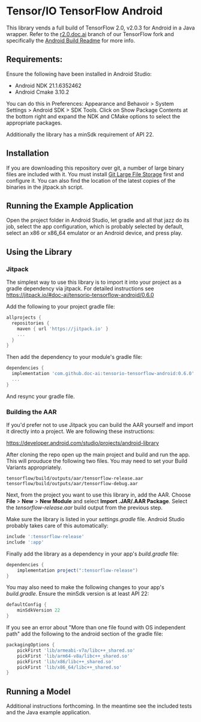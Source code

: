 # Tensor/IO TensorFlow Android

This library vends a full build of TensorFlow 2.0, v2.0.3 for Android in a Java wrapper. Refer to the [r2.0.doc.ai](https://github.com/doc-ai/tensorflow/tree/r2.0.doc.ai) branch of our TensorFlow fork and specifically the [Android Build Readme](https://github.com/doc-ai/tensorflow/blob/r2.0.doc.ai/tensorflow/contrib/makefile/README_ANDROID_DOCAI.md) for more info.

## Requirements:

Ensure the following have been installed in Android Studio:

- Android NDK 21.1.6352462
- Android Cmake 3.10.2

You can do this in Preferences: Appearance and Behavoir > System Settings > Android SDK > SDK Tools. Click on Show Package Contents at the bottom right and expand the NDK and CMake options to select the appropriate packages.

Additionally the library has a minSdk requirement of API 22.

## Installation

If you are downloading this repository over git, a number of large binary files are included with it. You must install [Git Large File Storage](https://git-lfs.github.com) first and configure it. You can also find the location of the latest copies of the binaries in the jitpack.sh script.

## Running the Example Application

Open the project folder in Android Studio, let gradle and all that jazz do its job, select the app configuration, which is probably selected by default, select an x86 or x86_64 emulator or an Android device, and press play.

## Using the Library

### Jitpack

The simplest way to use this library is to import it into your project as a gradle dependency via jitpack. For detailed instructions see https://jitpack.io/#doc-ai/tensorio-tensorflow-android/0.6.0

Add the following to your project gradle file:

```groovy
allprojects {
  repositories {
    maven { url 'https://jitpack.io' }
    ...
  }
}
```

Then add the dependency to your module's gradle file:

```groovy
dependencies {
  implementation 'com.github.doc-ai:tensorio-tensorflow-android:0.6.0'
  ...
}
```

And resync your gradle file.

### Building the AAR

If you'd prefer not to use Jitpack you can build the AAR yourself and import it directly into a project. We are following these instructions:

https://developer.android.com/studio/projects/android-library

After cloning the repo open up the main project and build and run the app. This will prouduce the following two files. You may need to set your Build Variants appropriately.

```
tensorflow/build/outputs/aar/tensorflow-release.aar
tensorflow/build/outputs/aar/tensorflow-debug.aar
```

Next, from the project you want to use this library in, add the AAR. Choose **File** > **New** > **New Module** and select **Import .JAR/.AAR Package**. Select the *tensorflow-release.aar* build output from the previous step.

Make sure the library is listed in your *settings.gradle* file. Android Studio probably takes care of this automatically:

```groovy
include ':tensorflow-release'
include ':app'
```

Finally add the library as a dependency in your app's *build.gradle* file:

```groovy
dependencies {
	implementation project(":tensorflow-release")
}
```

You may also need to make the following changes to your app's *build.gradle*. Ensure the minSdk version is at least API 22:

```groovy
defaultConfig {
	minSdkVersion 22
}
```

If you see an error about "More than one file found with OS independent path" add the following to the android section of the gradle file:

```groovy
packagingOptions {
    pickFirst 'lib/armeabi-v7a/libc++_shared.so'
    pickFirst 'lib/arm64-v8a/libc++_shared.so'
    pickFirst 'lib/x86/libc++_shared.so'
    pickFirst 'lib/x86_64/libc++_shared.so'
}
```

## Running a Model

Additional instructions forthcoming. In the meantime see the included tests and the Java example application.
